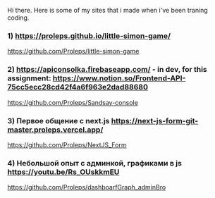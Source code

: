Hi there. Here is some of my sites that i made when i've been traning coding.

### 1) https://proleps.github.io/little-simon-game/
https://github.com/Proleps/little-simon-game

### 2) <https://apiconsolka.firebaseapp.com/> - in dev, for this assignment: <https://www.notion.so/Frontend-API-75cc5ecc28cd42f4a6f963e2dad88680>
https://github.com/Proleps/Sandsay-console

### 3) Первое общение с next.js <https://next-js-form-git-master.proleps.vercel.app/> 
https://github.com/Proleps/NextJS_Form

### 4) Небольшой опыт с админкой, графиками в js <https://youtu.be/Rs_OUskkmEU>
https://github.com/Proleps/dashboarfGraph_adminBro
